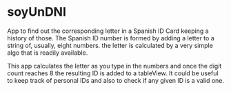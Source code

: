 # soyUnDNI
App to find out the corresponding letter in a Spanish ID Card keeping a history of those.
The Spanish ID number is formed by adding a letter to a string of, usually, eight numbers. the letter is calculated by a very simple algo that is readily available.

This app calculates the letter as you type in the numbers and once the digit count reaches 8 the resulting ID is added to a tableView. It could be useful to keep track of personal IDs and also to check if any given ID is a valid one.
